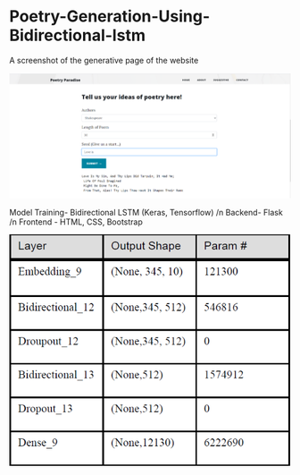 # Poetry-Generation-Using-Bidirectional-lstm

A screenshot of the generative page of the website

![alt text](https://github.com/kartikay1999/Poetry-Generation-Using-Bidirectional-lstm/blob/master/screenshot.png)


Model Training- Bidirectional LSTM (Keras, Tensorflow) /n
Backend- Flask /n
Frontend - HTML, CSS, Bootstrap

![alt text](https://github.com/kartikay1999/Poetry-Generation-Using-Bidirectional-lstm/blob/master/Capture.PNG)
